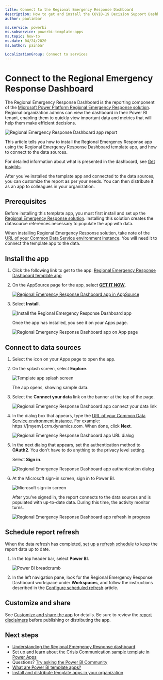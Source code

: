 ```yaml
---
title: Connect to the Regional Emergency Response Dashboard
description: How to get and install the COVID-19 Decision Support Dashboard for regional emergency response template app, and how to connect to data
author: paulinbar

ms.service: powerbi
ms.subservice: powerbi-template-apps
ms.topic: how-to
ms.date: 04/24/2020
ms.author: painbar

LocalizationGroup: Connect to services
---
```

# Connect to the Regional Emergency Response Dashboard
The Regional Emergency Response Dashboard is the reporting component of the [Microsoft Power Platform Regional Emergency Response solution](https://docs.microsoft.com/powerapps/sample-apps/regional-emergency-response/overview). Regional organization admins can view the dashboard in their Power BI tenant, enabling them to quickly view important data and metrics that will help them make efficient decisions.

![Regional Emergency Response Dashboard app report](media/service-connect-to-regional-emergency-response/service-regional-emergency-response-app-report.png)

This article tells  you how to install the Regional Emergency Response app using the Regional Emergency Response Dashboard template app, and how to connect to the data sources.

For detailed information about what is presented in the dashboard, see [Get insights](https://docs.microsoft.com/powerapps/sample-apps/regional-emergency-response/portals-admin-reporting#get-insights).

After you've installed the template app and connected to the data sources, you can customize the report as per your needs. You can then distribute it as an app to colleagues in your organization.

## Prerequisites

Before installing this template app, you must first install and set up the [Regional Emergency Response solution](https://docs.microsoft.com/powerapps/sample-apps/regional-emergency-response/deploy). Installing this solution creates the datasource references necessary to populate the app with data.

When installing Regional Emergency Response solution, take note of the [URL of your Common Data Service environment instance](https://docs.microsoft.com/powerapps/sample-apps/regional-emergency-response/deploy#step-5-configure-and-publish-power-bi-dashboard). You will need it to connect the template app to the data.

## Install the app

1. Click the following link to get to the app: [Regional Emergency Response Dashboard template app](https://appsource.microsoft.com/product/power-bi/powerapps_cxo.regional_response)

1. On the AppSource page for the app, select [**GET IT NOW**](https://appsource.microsoft.com/product/power-bi/powerapps_cxo.regional_response).

    [![Regional Emergency Response Dashboard app in AppSource](media/service-connect-to-regional-emergency-response/service-regional-emergency-response-app-appsource-get-it-now.png)](https://appsource.microsoft.com/product/power-bi/powerapps_cxo.regional_response)

1. Select **Install**. 

    ![Install the Regional Emergency Response Dashboard app](media/service-connect-to-regional-emergency-response/service-regional-emergency-response-select-install.png)

    Once the app has installed, you see it on your Apps page.

   ![Regional Emergency Response Dashboard app on App page](media/service-connect-to-regional-emergency-response/service-regional-emergency-response-app-apps-page-icon.png)

## Connect to data sources

1. Select the icon on your Apps page to open the app.

1. On the splash screen, select **Explore**.

   ![Template app splash screen](media/service-connect-to-regional-emergency-response/service-regional-emergency-response-app-splash-screen.png)

   The app opens, showing sample data.

1. Select the **Connect your data** link on the banner at the top of the page.

   ![Regional Emergency Response Dashboard app connect your data link](media/service-connect-to-regional-emergency-response/service-regional-emergency-response-app-connect-data.png)

1. In the dialog box that appears, type the [URL of your Common Data Service environment instance](https://docs.microsoft.com/powerapps/sample-apps/emergency-response/deploy-configure#publish-the-power-bi-dashboard). For example: https://[myenv].crm.dynamics.com. When done, click **Next**.

   ![Regional Emergency Response Dashboard app URL dialog](media/service-connect-to-regional-emergency-response/service-regional-emergency-response-app-url-dialog.png)

1. In the next dialog that appears, set the authentication method to **OAuth2**. You don't have to do anything to the privacy level setting.

   Select **Sign in**.

   ![Regional Emergency Response Dashboard app authentication dialog](media/service-connect-to-regional-emergency-response/service-regional-emergency-response-app-authentication-dialog.png)

1. At the Microsoft sign-in screen, sign in to Power BI.

   ![Microsoft sign-in screen](media/service-connect-to-regional-emergency-response/service-regional-emergency-response-app-microsoft-login.png)

   After you've signed in, the report connects to the data sources and is populated with up-to-date data. During this time, the activity monitor turns.

   ![Regional Emergency Response Dashboard app refresh in progress](media/service-connect-to-regional-emergency-response/service-regional-emergency-response-app-refresh-monitor.png)

## Schedule report refresh

When the data refresh has completed, [set up a refresh schedule](../connect-data/refresh-scheduled-refresh.md) to keep the report data up to date.

1. In the top header bar, select **Power BI**.

   ![Power BI breadcrumb](media/service-connect-to-regional-emergency-response/service-regional-emergency-response-app-powerbi-breadcrumb.png)

1. In the left navigation pane, look for the Regional Emergency Response Dashboard workspace under **Workspaces**, and follow the instructions described in the [Configure scheduled refresh](../connect-data/refresh-scheduled-refresh.md) article.

## Customize and share

See [Customize and share the app](../connect-data/service-template-apps-install-distribute.md#customize-and-share-the-app) for details. Be sure to review the [report disclaimers](https://docs.microsoft.com/powerapps/sample-apps/regional-emergency-response/overview#disclaimer) before publishing or distributing the app.

## Next steps
* [Understanding the Regional Emergency Response dashboard](https://docs.microsoft.com/powerapps/sample-apps/regional-emergency-response/portals-admin-reporting#get-insights)
* [Set up and learn about the Crisis Communication sample template in Power Apps](https://docs.microsoft.com/powerapps/maker/canvas-apps/sample-crisis-communication-app)
* Questions? [Try asking the Power BI Community](https://community.powerbi.com/)
* [What are Power BI template apps?](../connect-data/service-template-apps-overview.md)
* [Install and distribute template apps in your organization](../connect-data/service-template-apps-install-distribute.md)
